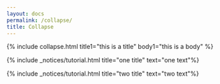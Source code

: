 ```yaml
---
layout: docs
permalink: /collapse/
title: Collapse
---
```

{% include collapse.html title1="this is a title" body1="this is a body" %}

{% include _notices/tutorial.html title="one title" text="one text"%}

{% include _notices/tutorial.html title="two title" text="two text"%}
